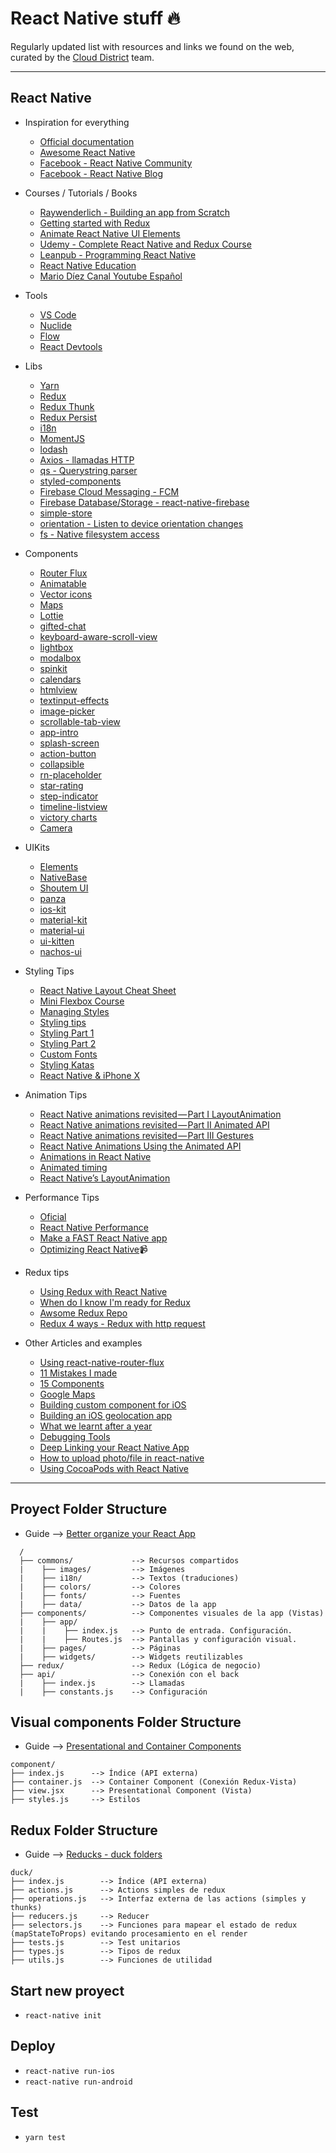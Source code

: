# React Native stuff 🔥

Regularly updated list with resources and links we found on the web, curated by the [Cloud District](http://clouddistrict.com) team.

---
## React Native

* Inspiration for everything
  * [Official documentation](https://facebook.github.io/react-native/docs/getting-started.html)
  * [Awesome React Native](https://github.com/jondot/awesome-react-native)
  * [Facebook - React Native Community](https://www.facebook.com/groups/react.native.community/) 
  * [Facebook - React Native Blog](http://facebook.github.io/react-native/blog/) 

* Courses / Tutorials / Books
  * [Raywenderlich - Building an app from Scratch](https://www.raywenderlich.com/165140/react-native-tutorial-building-ios-android-apps-javascript)
  * [Getting started with Redux](https://egghead.io/courses/getting-started-with-redux)
  * [Animate React Native UI Elements](https://egghead.io/courses/animate-react-native-ui-elements)
  * [Udemy - Complete React Native and Redux Course](https://www.udemy.com/the-complete-react-native-and-redux-course/learn/v4/content)
  * [Leanpub - Programming React Native](https://leanpub.com/programming-react-native)
  * [React Native Education](https://github.com/hsavit1/Awesome-React-Native-Education)
  * [Mario Díez Canal Youtube Español](https://www.youtube.com/channel/UCisGMoxaVxJMcbio2FBHORg/search?query=React+Native)

* Tools
  * [VS Code](https://code.visualstudio.com/)
  * [Nuclide](https://nuclide.io/docs/platforms/react-native/)
  * [Flow](https://flow.org/en/docs/install/)
  * [React Devtools](https://github.com/facebook/react-devtools/tree/master/packages/react-devtools)
  
* Libs
  * [Yarn](https://yarnpkg.com/es-ES/)
  * [Redux](https://redux.js.org/index.html)
  * [Redux Thunk](https://github.com/gaearon/redux-thunk)
  * [Redux Persist](https://github.com/rt2zz/redux-persist/)
  * [i18n](https://github.com/AlexanderZaytsev/react-native-i18n#installation)
  * [MomentJS](https://momentjs.com)
  * [lodash](https://lodash.com)
  * [Axios - llamadas HTTP](https://www.npmjs.com/package/react-native-axios)
  * [qs - Querystring parser](https://www.npmjs.com/package/react-native-axios)
  * [styled-components](https://www.styled-components.com)
  * [Firebase Cloud Messaging - FCM](https://github.com/evollu/react-native-fcm)
  * [Firebase Database/Storage - react-native-firebase](https://github.com/invertase/react-native-firebase)
  * [simple-store](https://github.com/jasonmerino/react-native-simple-store)
  * [orientation - Listen to device orientation changes](https://github.com/yamill/react-native-orientation)
  * [fs - Native filesystem access](https://github.com/johanneslumpe/react-native-fs)

* Components
  * [Router Flux](https://github.com/aksonov/react-native-router-flux)
  * [Animatable](https://github.com/oblador/react-native-animatable)
  * [Vector icons](https://github.com/oblador/react-native-vector-icons)
  * [Maps](https://github.com/airbnb/react-native-maps)
  * [Lottie](https://github.com/airbnb/lottie-react-native)
  * [gifted-chat](https://github.com/FaridSafi/react-native-gifted-chat)
  * [keyboard-aware-scroll-view](react-native-keyboard-aware-scroll-view)
  * [lightbox](https://github.com/oblador/react-native-lightbox)
  * [modalbox](https://github.com/maxs15/react-native-modalbox)
  * [spinkit](https://github.com/maxs15/react-native-spinkit)
  * [calendars](https://github.com/wix/react-native-calendars)
  * [htmlview](https://github.com/jsdf/react-native-htmlview)
  * [textinput-effects](https://github.com/halilb/react-native-textinput-effects)
  * [image-picker](https://github.com/react-community/react-native-image-picker)
  * [scrollable-tab-view](https://github.com/skv-headless/react-native-scrollable-tab-view)
  * [app-intro](https://github.com/FuYaoDe/react-native-app-intro)
  * [splash-screen](https://github.com/crazycodeboy/react-native-splash-screen)
  * [action-button](https://github.com/mastermoo/react-native-action-button)
  * [collapsible](https://github.com/oblador/react-native-collapsible)
  * [rn-placeholder](https://github.com/mfrachet/rn-placeholder)
  * [star-rating](https://github.com/djchie/react-native-star-rating)
  * [step-indicator](https://github.com/24ark/react-native-step-indicator)
  * [timeline-listview](https://github.com/thegamenicorus/react-native-timeline-listview)
  * [victory charts](https://github.com/FormidableLabs/victory-native)
  * [Camera](https://github.com/react-native-community/react-native-camera)

* UIKits
  * [Elements](https://github.com/react-native-training/react-native-elements)
  * [NativeBase](https://nativebase.i)
  * [Shoutem UI](https://github.com/shoutem/ui)
  * [panza](https://github.com/panza-org/panza)
  * [ios-kit](https://github.com/callstack/react-native-ios-kit)
  * [material-kit](https://github.com/xinthink/react-native-material-kit)
  * [material-ui](https://github.com/xotahal/react-native-material-ui)
  * [ui-kitten](https://github.com/akveo/react-native-ui-kitten)
  * [nachos-ui](https://github.com/avocode/nachos-ui)

* Styling Tips
  * [React Native Layout Cheat Sheet](https://medium.com/@drorbiran/the-full-react-native-layout-cheat-sheet-a4147802405c)
  * [Mini Flexbox Course](https://medium.com/the-react-native-log/a-mini-course-on-react-native-flexbox-2832a1ccc6)
  * [Managing Styles](https://medium.com/@tommylackemann/managing-styles-in-react-native-3546d3482d73?source=userActivityShare-931cc54f6196-1511347797)
  * [Styling tips](https://www.okgrow.com/posts/react-native-styling-tips)
  * [Styling Part 1](https://madebymany.com/stories/a-year-of-react-native-styling-part-1)
  * [Styling Part 2](https://madebymany.com/stories/a-year-of-react-native-styling-part-2)
  * [Custom Fonts](https://medium.com/react-native-training/react-native-custom-fonts-ccc9aacf9e5e)
  * [Styling Katas](https://github.com/jondot/ReactNativeKatas)
  * [React Native & iPhone X](https://medium.com/react-native-training/react-native-iphonex-92ff511282af)
   
* Animation Tips
  * [React Native animations revisited — Part I LayoutAnimation](https://blog.callstack.io/react-native-animations-revisited-part-i-783143d4884)
  * [React Native animations revisited — Part II Animated API](https://blog.callstack.io/react-native-animations-revisited-part-ii-8314a97162b0)
  * [React Native animations revisited — Part III Gestures](https://blog.callstack.io/react-native-animations-revisited-part-iii-41ed43d1ce2e)
  * [React Native Animations Using the Animated API](https://medium.com/react-native-training/react-native-animations-using-the-animated-api-ebe8e0669fae)
  * [Animations in React Native](https://medium.com/react-native-training/react-animations-in-depth-433e2b3f0e8e)
  * [Animated timing](https://egghead.io/lessons/react-animate-styles-of-a-react-native-view-with-animated-timing)
  * [React Native’s LayoutAnimation](https://medium.com/@Jpoliachik/react-native-s-layoutanimation-is-awesome-4a4d317afd3e)
   
* Performance Tips
  * [Oficial](https://facebook.github.io/react-native/docs/performance.html)
  * [React Native Performance](https://hackernoon.com/react-native-performance-an-updated-example-6516bfde9c5c)
  * [Make a FAST React Native app](https://launchdrawer.com/i-made-react-native-fast-you-can-too-9e61c951ce0)
  * [Optimizing React Native](https://www.youtube.com/watch?v=0MlT74erp60)📹

* Redux tips
  * [Using Redux with React Native](https://medium.com/@pavsidhu/using-redux-with-react-native-9d07381507fe) 
  * [When do I know I'm ready for Redux](https://medium.com/dailyjs/when-do-i-know-im-ready-for-redux-f34da253c85f)
  * [Awsome Redux Repo](https://github.com/xgrommx/awesome-redux)
  * [Redux 4 ways - Redux with http request](https://medium.com/react-native-training/redux-4-ways-95a130da0cdc)

* Other Articles and examples
  * [Using react-native-router-flux](https://medium.com/differential/react-native-basics-using-react-native-router-flux-f11e5128aff9) 
  * [11 Mistakes I made](https://medium.com/dailyjs/11-mistakes-ive-made-during-react-native-redux-app-development-8544e2be9a9) 
  * [15 Components](https://tutorialzine.com/2017/11/15-awesome-react-components)
  * [Google Maps](https://codeburst.io/react-native-google-map-with-react-native-maps-572e3d3eee14)
  * [Building custom component for iOS](https://moduscreate.com/blog/react_native_custom_components_ios/)
  * [Building an iOS geolocation app](https://www.codementor.io/vijayst/build-ios-geolocation-app-react-native-du1087rsy)
  * [What we learnt after a year](https://hashnode.com/post/what-we-learned-after-using-react-native-for-a-year-civdr8zv6058l3853wqud7hqp)
  * [Debugging Tools](https://codeburst.io/react-native-debugging-tools-3a24e4e40e4)
  * [Deep Linking your React Native App](https://medium.com/react-native-training/deep-linking-your-react-native-app-d87c39a1ad5e)
  * [How to upload photo/file in react-native](https://github.com/g6ling/React-Native-Tips/tree/master/How_to_upload_photo%2Cfile_in%20react-native)
  * [Using CocoaPods with React Native](https://shift.infinite.red/beginner-s-guide-to-using-cocoapods-with-react-native-46cb4d372995)

---

## Proyect Folder Structure

* Guide --> [Better organize your React App](https://medium.com/@alexmngn/how-to-better-organize-your-react-applications-2fd3ea1920f1)
```
  /
  ├── commons/             --> Recursos compartidos
  |    ├── images/         --> Imágenes
  |    ├── i18n/           --> Textos (traduciones)
  |    ├── colors/         --> Colores
  |    ├── fonts/          --> Fuentes
  |    ├── data/           --> Datos de la app          
  ├── components/          --> Componentes visuales de la app (Vistas)
  |    ├── app/
  |    |    ├── index.js   --> Punto de entrada. Configuración.
  |    |    ├── Routes.js  --> Pantallas y configuración visual.
  |    ├── pages/          --> Páginas
  |    ├── widgets/        --> Widgets reutilizables
  ├── redux/               --> Redux (Lógica de negocio)
  ├── api/                 --> Conexión con el back 
  |    ├── index.js        --> Llamadas    
  |    ├── constants.js    --> Configuración
```

## Visual components Folder Structure

* Guide --> [Presentational and Container Components](https://medium.com/@dan_abramov/smart-and-dumb-components-7ca2f9a7c7d0)

```
component/
├── index.js      --> Índice (API externa)
├── container.js  --> Container Component (Conexión Redux-Vista)
├── view.jsx      --> Presentational Component (Vista)
├── styles.js     --> Estilos
```


## Redux Folder Structure

* Guide --> [Reducks - duck folders](https://github.com/alexnm/re-ducks)

```
duck/
├── index.js        --> Índice (API externa)
├── actions.js      --> Actions simples de redux
├── operations.js   --> Interfaz externa de las actions (simples y thunks)
├── reducers.js     --> Reducer 
├── selectors.js    --> Funciones para mapear el estado de redux (mapStateToProps) evitando procesamiento en el render
├── tests.js        --> Test unitarios
├── types.js        --> Tipos de redux
├── utils.js        --> Funciones de utilidad
```

## Start new proyect

* `react-native init`

## Deploy

* `react-native run-ios`
* `react-native run-android`

## Test

* `yarn test`